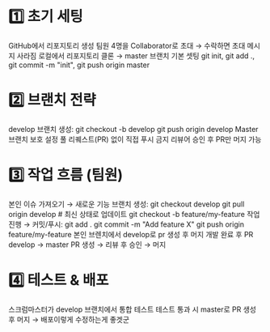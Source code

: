 # 1️⃣ 초기 세팅
GitHub에서 리포지토리 생성
팀원 4명을 Collaborator로 초대 → 수락하면 초대 메시지 사라짐
로컬에서 리포지토리 클론 → master 브랜치 기본 셋팅
git init, git add ., git commit -m "init", git push origin master
# 2️⃣ 브랜치 전략
develop 브랜치 생성:
git checkout -b develop git push origin develop
Master 브랜치 보호 설정
풀 리퀘스트(PR) 없이 직접 푸시 금지
리뷰어 승인 후 PR만 머지 가능
# 3️⃣ 작업 흐름 (팀원)
본인 이슈 가져오기 → 새로운 기능 브랜치 생성:
git checkout develop git pull origin develop   # 최신 상태로 업데이트 git checkout -b feature/my-feature
작업 진행 → 커밋/푸시:
git add . git commit -m "Add feature X" git push origin feature/my-feature 본인 브렌치에서 develop로 pr 생성 후 머지
개발 완료 후 PR
develop → master PR 생성 → 리뷰 후 승인 → 머지
# 4️⃣ 테스트 & 배포
스크럼마스터가 develop 브랜치에서 통합 테스트
테스트 통과 시 master로 PR 생성 후 머지 → 배포이렇게 수정하는게 좋겟군
